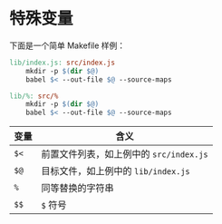 # 特殊变量

下面是一个简单 Makefile 样例：

```makefile
lib/index.js: src/index.js
    mkdir -p $(dir $@)
    babel $< --out-file $@ --source-maps
```

```makefile
lib/%: src/%
    mkdir -p $(dir $@)
    babel $< --out-file $@ --source-maps
```

| 变量 | 含义 |
| --- | --- |
| `$<` | 前置文件列表，如上例中的 `src/index.js` |
| `$@` | 目标文件，如上例中的 `lib/index.js` |
| `%` | 同等替换的字符串 |
| `$$` | `$` 符号 |